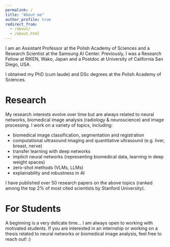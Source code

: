 ```yaml
---
permalink: /
title: "About me"
author_profile: true
redirect_from: 
  - /about/
  - /about.html
---
```


I am an Assistant Professor at the Polish Academy of Sciences and a Research Scientist at the Samsung AI Center. Previously, I was a Research Fellow at RIKEN, Wako, Japan and a Postdoc at University of California San Diego, USA. 

I obtained my PhD (cum laude) and DSc degrees at the Polish Academy of Sciences. 

# Research

My research interests evolve over time but are always related to neural networks, biomedical image analysis (radiology & neuroscience) and image processing. I work on a variety of topics, including:

* biomedical image classification, segmentation and registration
* computational ultrasound imaging and quantitative ultrasound (e.g. liver, breast, nerve) 
* transfer learning with deep networks 
* implicit neural networks (representing biomedical data, learning in deep weight spaces)
* zero-shot methods (VLMs, LLMs) 
* explainability and robustness in AI

I have published over 50 research papers on the above topics (ranked among the top 2% of most cited scientists by Stanford University).

# For Students

A beginning is a very delicate time... I am always open to working with motivated students. If you are interested in an internship or working on a thesis related to neural networks or biomedical image analysis, feel free to reach out! :)


